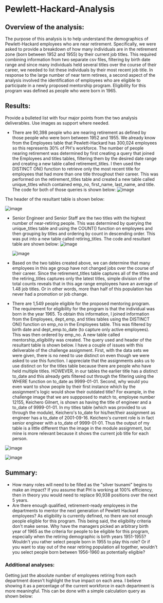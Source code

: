 # Pewlett-Hackard-Analysis

## Overview of the analysis: 
The purpose of this analysis is to help understand the demographics of Pewlett-Hackard employees who are near retirement.  Specifically, we were asked to provide a breakdown of how many individuals are in the retirement zone (born between 1952 and 1955) by their current job titles.  This required combining information from two separate csv files, filtering by birth date range and since many individuals held several titles over the course of their career, we needed to list these individuals by their most recent job title.  In response to the large number of near term retirees, a second aspect of the analysis involved the identification of employees who are eligible to participate in a newly proposed mentorship program.  Eligibility for this program was defined as people who were born in 1965.

## Results: 
Provide a bulleted list with four major points from the two analysis deliverables. Use images as support where needed.

- There are 90,398 people who are nearing retirement as defined by those people who were born between 1952 and 1955.  We already know from the Employees table that Pewlett-Hackard has 300,024 employees so this represents 30% of PH's workforce.  The number of people nearing retirement was determined by first creating a query that joined the Employees and titles tables, filtering them by the desired date range and creating a new table called retirement_titles. I then used the DISTINCT ON() function to retrieve only the most recent title for employees that had more than one title throughout their career.  This was performed on the retirement_titles table and created a new table called unique_titles which contained emp_no, first_name, last_name, and title.  The code for both of those queries is shown below:
  ![image](https://user-images.githubusercontent.com/90977689/140315685-7c25c42e-12fa-4d24-ba6a-d6f5e6c813ea.png)

The header of the resultant table is shown below:

![image](https://user-images.githubusercontent.com/90977689/140316455-fe0a392b-495b-42f2-bf11-76ab7b542dcb.png)

- Senior Engineer and Senior Staff are the two titles with the highest number of near-retiring people. This was determined by querying the unique_titles table and using the COUNT() function on employees and then grouping by titles and ordering by count in descending order.  This was put into a new table called retiring_titles.  The code and resultant table are shown below:
   ![image](https://user-images.githubusercontent.com/90977689/140317703-f5567130-e8ef-4a6f-bc49-5eb1606c20fb.png)

  ![image](https://user-images.githubusercontent.com/90977689/140317843-6aecd362-000c-4b54-abcd-bfef80bde5b0.png)

- Based on the two tables created above, we can determine that many employees in this age group have not changed jobs over the course of their career.  Since the retirement_titles table captures all of the titles and the retiring_titles captures only the latest titles, simple division of the total counts reveals that in this age range employees have an average of 1.48 job titles.  Or in other words, more than half of this population has never had a promotion or job change.

- There are 1,549 people eligible for the proposed mentoring program.  The requirement for eligibility for the program is that the individual was born in the year 1965.  To obtain this information, I joined information from the Employees, dept_emp, and titles tables using the DISTINCT ON() function on emp_no in the Employees table.  This was filtered by birth date and dept_emp.to_date (to capture only active employees).  This was then ordered by emp_no.  A new table called mentorship_eligibility was created.  The query used and header of the resultant table is shown below.  I have a couple of issues with this deliverable of the challenge assignment.  First, with the data sets we were given, there is no need to use distinct on even though we were asked to use this function.  I appreciate that the assignments asks us to use distinct on for the titles table because there are people who have held multiple titles.  HOWEVER, in our tables the earlier title has a distinct to_date and this already gets filtered out through the filtering using the WHERE function on to_date as 9999-01-01.  Second, why would you even want to show people by their first instance which by the assignment's logic would show their outdated title?  For example,  in the challenge image that we are suppposed to match to, employee number 12155, Keichero Gilnert, is shown as having the title of engineer and a to_date of 9999-01-01.  In my titles table (which was provided to us through the module), Keichero's to_date for his/her/their assignment as engineer has a to_date of 2001-09-16.  Keichero's current role is in fact senior engineer with a to_date of 9999-01-01.  Thus the output of my table is a little different than the image in the module assignment, but mine is more relevant because it shows the current job title for each person.

![image](https://user-images.githubusercontent.com/90977689/140320792-739d2ebc-c3ae-4d52-a750-f0d643b9038c.png)

![image](https://user-images.githubusercontent.com/90977689/140320989-ff9a7c76-bb0f-4122-aa7f-a409edd66465.png)


## Summary:

- How many roles will need to be filled as the "silver tsunami" begins to make an impact?  If you assume that PH is working at 100% efficiency, then in theory you would need to replace 90,938 positions over the next 5 years.
- Are there enough qualified, retirement-ready employees in the departments to mentor the next generation of Pewlett Hackard employees?  As eligibility is currently defined, no there are not enough people eligible for this program.  This being said, the eligibility criteria don't make sense.  Why have the managers picked an arbitrary birth year of 1965 as the criteria for people to be eligible for this program, especially when the retiring demographic is birth years 1951-1955?  Wouldn't you rather select people born in 1955 to play this role? Or if you want to stay out of the near retiring population all together, wouldn't you select people born between 1956-1960 as potentially eligible?

### Additional analyses:
Getting just the absolute number of employees retiring from each department doesn't highlight the true impact on each area.  I believe showing it as a percentage of the current workforce in each department is more meaningful.  This can be done with a simple calculation query as shown below:  
